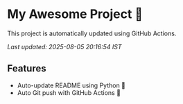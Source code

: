 # My Awesome Project 🚀

This project is automatically updated using GitHub Actions.

_Last updated: 2025-08-05 20:16:54 IST_

## Features
- Auto-update README using Python 🐍
- Auto Git push with GitHub Actions 🤖

